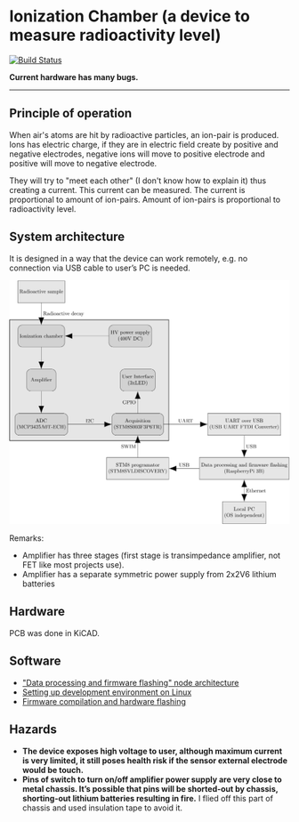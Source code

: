 # Ionization Chamber (a device to measure radioactivity level)

[![Build Status](https://travis-ci.com/RobertGawron/IonizationChamber.svg?branch=master)](https://travis-ci.com/RobertGawron/IonizationChamber)

**Current hardware has many bugs.**

---

## Principle of operation

When air's atoms are hit by radioactive particles, an ion-pair is produced. Ions has electric charge, if they are in electric field create by positive and negative electrodes, negative ions will move to positive electrode and positive will move to negative electrode.

They will try to "meet each other" (I don't know how to explain it) thus creating a current. This current can be measured. The current is proportional to amount of ion-pairs. Amount of ion-pairs is proportional to radioactivity level.

## System architecture

It is designed in a way that the device can work remotely, e.g. no connection via USB cable to user’s PC is needed.

![architecture](https://raw.githubusercontent.com/RobertGawron/IonizationChamber/master/documentation/diagrams/ArchitectureOverview-1.png)

Remarks:
* Amplifier has three stages (first stage is transimpedance amplifier, not FET like most projects use). 
* Amplifier has a separate symmetric power supply from 2x2V6 lithium batteries


## Hardware

PCB was done in KiCAD.


## Software
* ["Data processing and firmware flashing" node architecture
](https://github.com/RobertGawron/IonizationChamber/wiki/%22Data-processing-and-firmware-flashing%22-node-architecture
)
* [Setting up development environment on Linux
](https://github.com/RobertGawron/IonizationChamber/wiki/Setting-up-development-environment-on-Linux) 
* [Firmware compilation and hardware flashing
](https://github.com/RobertGawron/IonizationChamber/wiki/Firmware-compilation-and-hardware-flashing) 


## Hazards

* **The device exposes high voltage to user, although maximum current is very limited, it still poses health risk if the sensor external electrode would be touch.**
* **Pins of switch to turn on/off amplifier power supply are very close to metal chassis. It’s possible that pins will be shorted-out by chassis, shorting-out lithium batteries resulting in fire.** I flied off this part of chassis and used insulation tape to avoid it.
